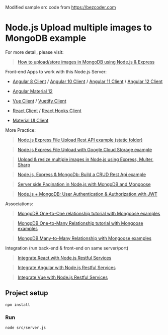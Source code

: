 Modified sample src code from https://bezcoder.com

# Node.js Upload multiple images to MongoDB example

For more detail, please visit:
> [How to upload/store images in MongoDB using Node.js & Express](https://bezkoder.com/node-js-upload-multiple-images-mongodb/)

Front-end Apps to work with this Node.js Server:
- [Angular 8 Client](https://bezkoder.com/angular-multiple-files-upload/) / [Angular 10 Client](https://bezkoder.com/angular-10-file-upload/) / [Angular 11 Client](https://bezkoder.com/angular-11-file-upload/) / [Angular 12 Client](https://bezkoder.com/angular-12-file-upload/)

- [Angular Material 12](https://bezkoder.com/angular-material-12-file-upload/)

- [Vue Client](https://bezkoder.com/vue-axios-file-upload/) / [Vuetify Client](https://bezkoder.com/vuetify-file-upload/)

- [React Client](https://bezkoder.com/react-file-upload-axios/) / [React Hooks Client](https://bezkoder.com/react-hooks-file-upload/)

- [Material UI Client](https://bezkoder.com/material-ui-file-upload/)

More Practice:
> [Node.js Express File Upload Rest API example (static folder)](https://bezkoder.com/node-js-express-file-upload/)

> [Node.js Express File Upload with Google Cloud Storage example](https://bezkoder.com/google-cloud-storage-nodejs-upload-file/)

> [Upload & resize multiple images in Node.js using Express, Multer, Sharp](https://bezkoder.com/node-js-upload-resize-multiple-images/)

> [Node.js, Express & MongoDb: Build a CRUD Rest Api example](https://bezkoder.com/node-express-mongodb-crud-rest-api/)

> [Server side Pagination in Node.js with MongoDB and Mongoose](https://bezkoder.com/node-js-mongodb-pagination/)

> [Node.js + MongoDB: User Authentication & Authorization with JWT](https://bezkoder.com/node-js-mongodb-auth-jwt/)

Associations:
> [MongoDB One-to-One relationship tutorial with Mongoose examples](https://bezkoder.com/mongoose-one-to-one-relationship-example/)

> [MongoDB One-to-Many Relationship tutorial with Mongoose examples](https://bezkoder.com/mongoose-one-to-many-relationship/)

> [MongoDB Many-to-Many Relationship with Mongoose examples](https://bezkoder.com/mongodb-many-to-many-mongoose/)

Integration (run back-end & front-end on same server/port)
> [Integrate React with Node.js Restful Services](https://bezkoder.com/integrate-react-express-same-server-port/)

> [Integrate Angular with Node.js Restful Services](https://bezkoder.com/integrate-angular-10-node-js/)

> [Integrate Vue with Node.js Restful Services](https://bezkoder.com/serve-vue-app-express/)

## Project setup
```
npm install
```

### Run
```
node src/server.js
```
